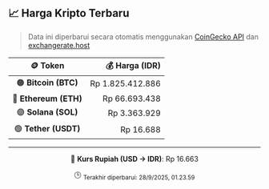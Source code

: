 

<!-- HARGA_KRIPTO -->
## 📈 Harga Kripto Terbaru

> Data ini diperbarui secara otomatis menggunakan [CoinGecko API](https://www.coingecko.com/) dan [exchangerate.host](https://exchangerate.host/)

<div align="center">

| 🪙 Token | 💰 Harga (IDR) |
|:------:|---------------:|
| 🟠 **Bitcoin (BTC)**   | Rp 1.825.412.886 |
| 🔵 **Ethereum (ETH)**  | Rp 66.693.438 |
| 🟣 **Solana (SOL)**    | Rp 3.363.929 |
| 🟢 **Tether (USDT)**   | Rp 16.688 |

---

💱 **Kurs Rupiah (USD → IDR)**: Rp 16.663

🕒 <sub>Terakhir diperbarui: 28/9/2025, 01.23.59</sub>

</div>
<!-- /HARGA_KRIPTO -->